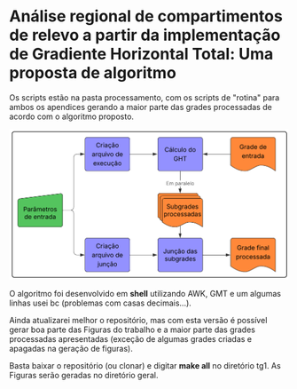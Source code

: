 # Análise regional de compartimentos de relevo a partir da implementação de Gradiente Horizontal Total: Uma proposta de algoritmo 

Os scripts estão na pasta processamento, com os scripts de "rotina" para ambos os apendices gerando a maior parte das grades processadas de acordo com o algoritmo proposto.

<img src="https://github.com/gustavogosling/tg1/blob/main/figuras/figura01.png" alt="Algoritmo">

O algoritmo foi desenvolvido em **shell** utilizando AWK, GMT e um algumas linhas usei bc (problemas com casas decimais...).

Ainda atualizarei melhor o repositório, mas com esta versão é possível gerar boa parte das Figuras do trabalho e a maior parte das grades processadas apresentadas (exceção de algumas grades criadas e apagadas na geração de figuras).

Basta baixar o repositório (ou clonar) e digitar **make all** no diretório tg1. As Figuras serão geradas no diretório geral.
